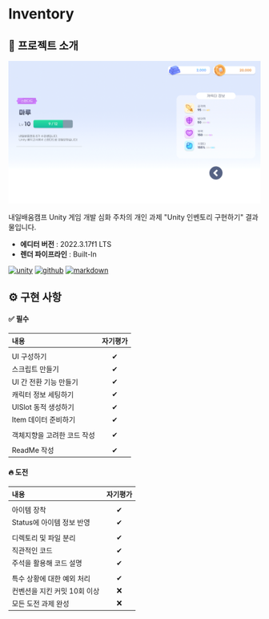 # Inventory


<!-- 프로젝트 소개 -->
## 📝 프로젝트 소개
[![Screen Shot](images/screenshot.png)](https://github.com/25maru/Inventory)

내일배움캠프 Unity 게임 개발 심화 주차의 개인 과제 "Unity 인벤토리 구현하기" 결과물입니다.

- **에디터 버전** : 2022.3.17f1 LTS
- **렌더 파이프라인** : Built-In



[![unity][unity.com]][unity-url]
[![github][github.com]][github-url]
[![markdown][markdownguide.org]][markdownguide-url]



<!-- 구현 사항 -->
## ⚙️ 구현 사항



<!-- 필수 -->
#### ✅ 필수
|내용|자기평가|
|:---|:---:|
|||
|UI 구성하기|✔|
|스크립트 만들기|✔|
|UI 간 전환 기능 만들기|✔|
|캐릭터 정보 세팅하기|✔|
|UISlot 동적 생성하기|✔|
|Item 데이터 준비하기|✔|
|||
|객체지향을 고려한 코드 작성|✔|
|||
|ReadMe 작성|✔|



<!-- 도전 -->
#### 🔥 도전
|내용|자기평가|
|:---|:---:|
|||
|아이템 장착|✔|
|Status에 아이템 정보 반영|✔|
|||
|디렉토리 및 파일 분리|✔|
|직관적인 코드|✔|
|주석을 활용해 코드 설명|✔|
|||
|특수 상황에 대한 예외 처리|✔|
|컨벤션을 지킨 커밋 10회 이상|❌|
|모든 도전 과제 완성|❌|



<!-- 마크다운 링크 & 이미지 -->
[unity.com]: https://img.shields.io/badge/Unity-FFFFFF?style=for-the-badge&logo=unity&logoColor=black
[unity-url]: https://unity.com/kr
[github.com]: https://img.shields.io/badge/Github-222222?style=for-the-badge&logo=github&logoColor=white
[github-url]: https://github.com
[markdownguide.org]: https://img.shields.io/badge/Markdown-000000?style=for-the-badge&logo=markdown&logoColor=white
[markdownguide-url]: https://markdownguide.org